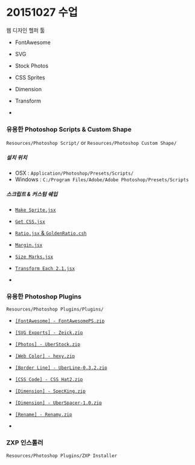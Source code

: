 # 20151027 수업
웹 디자인 헬퍼 툴

- FontAwesome
- SVG
- Stock Photos
- CSS Sprites
- Dimension
- Transform

-

### 유용한 Photoshop Scripts & Custom Shape
`Resources/Photoshop Script/` or `Resources/Photoshop Custom Shape/`

##### 설치 위치
- OSX : `Application/Photoshop/Presets/Scripts/`
- Windows : `C:/Program Files/Adobe/Adobe Photoshop/Presets/Scripts`

##### 스크립트 & 커스텀 쉐입
- [`Make Sprite.jsx`](http://liginc.co.jp/designer/archives/6843)
- [`Get CSS.jsx`](http://liginc.co.jp/designer/archives/6843)
- [`Ratio.jsx` & `GoldenRatio.csh`](http://liginc.co.jp/designer/archives/6843)
- [`Margin.jsx`](http://liginc.co.jp/designer/archives/6843)
- [`Size Marks.jsx`](https://github.com/romashamin/Size-Marks-PS)
- [`Transform Each 2.1.jsx`](http://blog.kam88.com/en/transform-each-21-update.html)

-

### 유용한 Photoshop Plugins
`Resources/Photoshop Plugins/Plugins/`

- [`[FontAwesome] - FontAwesomePS.zip`](http://creativedo.co/FontAwesomePS)
- [`[SVG Exports] - Zeick.zip`](https://gumroad.com/l/Zeick4/25OFF)
- [`[Photos] - UberStock.zip`](http://uberplugins.cc/uberstock-plugin-for-photoshop/)
- [`[Web Color] - hexy.zip`](http://missingpixels.io/plugins/hexy/)
- [`[Border Line] - UberLine-0.3.2.zip`](http://uberplugins.cc/uberline-plugin-for-photoshop/)
- [`[CSS Code] - CSS Hat2.zip`](https://csshat.com/)
- [`[Dimension] - SpecKing.zip`](http://www.wuwacorp.com/specking/)
- [`[Dimension] - UberSpacer-1.0.zip`](https://www.youtube.com/watch?v=jgb7wHYJL4g)
- [`[Rename] - Renamy.zip`](http://www.klaia.com/Renamy/)

-

### ZXP 인스톨러
`Resources/Photoshop Plugins/ZXP Installer`
